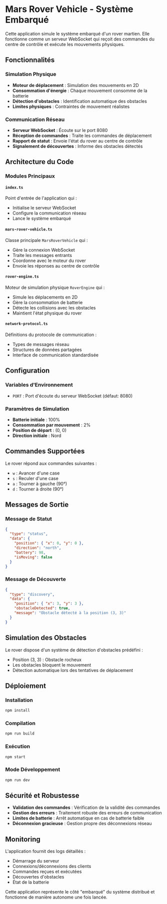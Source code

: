 # Mars Rover Vehicle - Système Embarqué

Cette application simule le système embarqué d'un rover martien. Elle fonctionne comme un serveur WebSocket qui reçoit des commandes du centre de contrôle et exécute les mouvements physiques.

## Fonctionnalités

### Simulation Physique

- **Moteur de déplacement** : Simulation des mouvements en 2D
- **Consommation d'énergie** : Chaque mouvement consomme de la batterie
- **Détection d'obstacles** : Identification automatique des obstacles
- **Limites physiques** : Contraintes de mouvement réalistes

### Communication Réseau

- **Serveur WebSocket** : Écoute sur le port 8080
- **Réception de commandes** : Traite les commandes de déplacement
- **Rapport de statut** : Envoie l'état du rover au centre de contrôle
- **Signalement de découvertes** : Informe des obstacles détectés

## Architecture du Code

### Modules Principaux

#### `index.ts`

Point d'entrée de l'application qui :

- Initialise le serveur WebSocket
- Configure la communication réseau
- Lance le système embarqué

#### `mars-rover-vehicle.ts`

Classe principale `MarsRoverVehicle` qui :

- Gère la connexion WebSocket
- Traite les messages entrants
- Coordonne avec le moteur du rover
- Envoie les réponses au centre de contrôle

#### `rover-engine.ts`

Moteur de simulation physique `RoverEngine` qui :

- Simule les déplacements en 2D
- Gère la consommation de batterie
- Détecte les collisions avec les obstacles
- Maintient l'état physique du rover

#### `network-protocol.ts`

Définitions du protocole de communication :

- Types de messages réseau
- Structures de données partagées
- Interface de communication standardisée

## Configuration

### Variables d'Environnement

- `PORT` : Port d'écoute du serveur WebSocket (défaut: 8080)

### Paramètres de Simulation

- **Batterie initiale** : 100%
- **Consommation par mouvement** : 2%
- **Position de départ** : (0, 0)
- **Direction initiale** : Nord

## Commandes Supportées

Le rover répond aux commandes suivantes :

- `w` : Avancer d'une case
- `s` : Reculer d'une case
- `a` : Tourner à gauche (90°)
- `d` : Tourner à droite (90°)

## Messages de Sortie

### Message de Statut

```json
{
  "type": "status",
  "data": {
    "position": { "x": 0, "y": 0 },
    "direction": "north",
    "battery": 98,
    "isMoving": false
  }
}
```

### Message de Découverte

```json
{
  "type": "discovery",
  "data": {
    "position": { "x": 3, "y": 3 },
    "obstacleDetected": true,
    "message": "Obstacle détecté à la position (3, 3)"
  }
}
```

## Simulation des Obstacles

Le rover dispose d'un système de détection d'obstacles prédéfini :

- Position (3, 3) : Obstacle rocheux
- Les obstacles bloquent le mouvement
- Détection automatique lors des tentatives de déplacement

## Déploiement

### Installation

```bash
npm install
```

### Compilation

```bash
npm run build
```

### Exécution

```bash
npm start
```

### Mode Développement

```bash
npm run dev
```

## Sécurité et Robustesse

- **Validation des commandes** : Vérification de la validité des commandes
- **Gestion des erreurs** : Traitement robuste des erreurs de communication
- **Limites de batterie** : Arrêt automatique en cas de batterie faible
- **Déconnexion gracieuse** : Gestion propre des déconnexions réseau

## Monitoring

L'application fournit des logs détaillés :

- Démarrage du serveur
- Connexions/déconnexions des clients
- Commandes reçues et exécutées
- Découvertes d'obstacles
- État de la batterie

Cette application représente le côté "embarqué" du système distribué et fonctionne de manière autonome une fois lancée.
